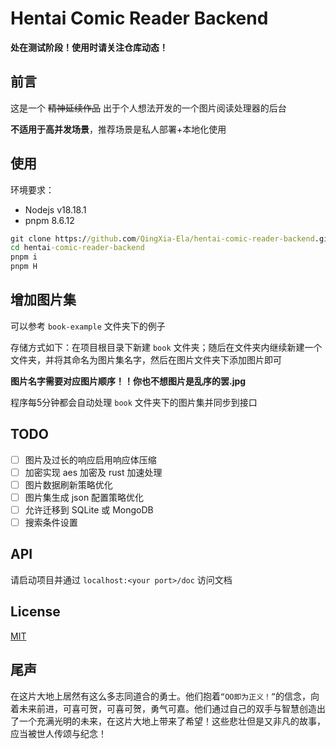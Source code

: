 # Hentai Comic Reader Backend

**处在测试阶段！使用时请关注仓库动态！**

## 前言

这是一个 ~~精神延续作品~~ 出于个人想法开发的一个图片阅读处理器的后台

**不适用于高并发场景**，推荐场景是私人部署+本地化使用

## 使用

环境要求：
- Nodejs v18.18.1
- pnpm 8.6.12

```cmd
git clone https://github.com/QingXia-Ela/hentai-comic-reader-backend.git
cd hentai-comic-reader-backend
pnpm i
pnpm H
```

## 增加图片集

可以参考 `book-example` 文件夹下的例子

存储方式如下：在项目根目录下新建 `book` 文件夹；随后在文件夹内继续新建一个文件夹，并将其命名为图片集名字，然后在图片文件夹下添加图片即可

**图片名字需要对应图片顺序！！你也不想图片是乱序的罢.jpg**

程序每5分钟都会自动处理 `book` 文件夹下的图片集并同步到接口

## TODO

- [ ] 图片及过长的响应启用响应体压缩
- [ ] 加密实现 aes 加密及 rust 加速处理
- [ ] 图片数据刷新策略优化
- [ ] 图片集生成 json 配置策略优化
- [ ] 允许迁移到 SQLite 或 MongoDB
- [ ] 搜索条件设置

## API

请启动项目并通过 `localhost:<your port>/doc` 访问文档

## License

[MIT](./LICENSE)

## 尾声

在这片大地上居然有这么多志同道合的勇士。他们抱着`“OO即为正义！”`的信念，向着未来前进，可喜可贺，可喜可贺，勇气可嘉。他们通过自己的双手与智慧创造出了一个充满光明的未来，在这片大地上带来了希望！这些悲壮但是又非凡的故事，应当被世人传颂与纪念！
